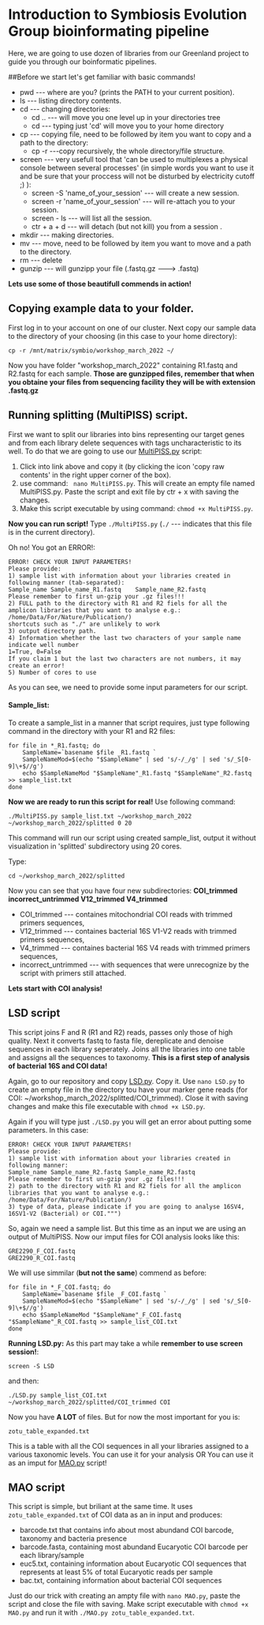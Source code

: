 # Introduction to Symbiosis Evolution Group bioinformating pipeline
Here, we are going to use dozen of libraries from our Greenland project to guide you through our boinformatic pipelines. 

##Before we start let's get familiar with basic commands!
- pwd --- where are you? (prints the PATH to your current position).
- ls --- listing directory contents.
- cd --- changing directories:
  - cd .. --- will move you one level up in your directories tree 
  - cd --- typing just 'cd' will move you to your home directory
- cp --- copying file, need to be followed by item you want to copy and a path to the directory:
  - cp -r ---copy recursively, the whole directory/file structure.
- screen --- very usefull tool that 'can be used to multiplexes a physical console between several processes'
(in simple words you want to use it and be sure that your proccess will not be disturbed by electricity cutoff ;) ):
  - screen -S 'name_of_your_session' --- will create a new session.
  - screen -r 'name_of_your_session' --- will re-attach you to your session.
  - screen - ls --- will list all the session.
  - ctr + a + d --- will detach (but not kill) you from a session .
- mkdir --- making directories.
- mv --- move, need to be followed by item you want to move and a path to the directory.
- rm --- delete
- gunzip --- will gunzipp your file (.fastq.gz ---> .fastq)

**Lets use some of those beautifull commends in action!**


## Copying example data to your folder.
First log in to your account on one of our cluster.
Next copy our sample data to the directory of your choosing (in this case to your home directory):
```
cp -r /mnt/matrix/symbio/workshop_march_2022 ~/
```
Now you have folder "workshop_march_2022" containing R1.fastq and R2.fastq for each sample.
**Those are gunzipped files, remember that when you obtaine your files from sequencing facility they will be with extension .fastq.gz**

## Running splitting (MultiPISS) script.

First we want to split our libraries into bins representing our target genes and from each library delete sequences with tags uncharacteristic to its well.
To do that we are going to use our [MultiPISS.py](https://github.com/Symbiosis-JU/Bioinformatic-pipelines/blob/main/multiPISS.py) script:
1. Click into link above and copy it (by clicking the icon 'copy raw contents' in the right upper corner of the box).
2. use command:
``` nano MultiPISS.py```.
This will create an empty file named MultiPISS.py. Paste the script and exit file by ctr + x with saving the changes.
3. Make this script executable by using command: ```chmod +x MultiPISS.py```.

**Now you can run script!**
Type ```./MultiPISS.py``` (```./``` --- indicates that this file is in the current directory).

Oh no! You got an ERROR!:


```
ERROR! CHECK YOUR INPUT PARAMETERS!
Please provide:
1) sample list with information about your libraries created in following manner (tab-separated):
Sample_name Sample_name_R1.fastq	Sample_name_R2.fastq
Please remember to first un-gzip your .gz files!!!
2) FULL path to the directory with R1 and R2 fiels for all the amplicon libraries that you want to analyse e.g.:
/home/Data/For/Nature/Publication/)
shortcuts such as "./" are unlikely to work
3) output directory path.
4) Information whether the last two characters of your sample name indicate well number
1=True, 0=False
If you claim 1 but the last two characters are not numbers, it may create an error!
5) Number of cores to use
```

As you can see, we need to provide some input parameters for our script.

#### Sample_list:
To create a sample_list in a manner that script requires, just type following command in the directory with your R1 and R2 files:
```
for file in *_R1.fastq; do
    SampleName=`basename $file _R1.fastq `
    SampleNameMod=$(echo "$SampleName" | sed 's/-/_/g' | sed 's/_S[0-9]\+$//g')
    echo $SampleNameMod "$SampleName"_R1.fastq "$SampleName"_R2.fastq >> sample_list.txt
done
```
**Now we are ready to run this script for real!**
Use following command:
```
./MultiPISS.py sample_list.txt ~/workshop_march_2022 ~/workshop_march_2022/splitted 0 20
```
This command will run our script using created sample_list, output it without visualization in 'splitted' subdirectory using 20 cores.

Type: 
```
cd ~/workshop_march_2022/splitted
```

Now you can see that you have four new subdirectories: **COI_trimmed  incorrect_untrimmed  V12_trimmed  V4_trimmed**
- COI_trimmed --- containes mitochondrial COI reads with trimmed primers sequences,
- V12_trimmed --- containes bacterial 16S V1-V2 reads with trimmed primers sequences,
- V4_trimmed --- containes bacterial 16S V4 reads with trimmed primers sequences,
- incorrect_untrimmed --- with sequences that were unrecognize by the script with primers still attached.

**Lets start with COI analysis!**

## LSD script
This script joins F and R (R1 and R2) reads, passes only those of high quality. 
Next it converts fastq to fasta file, dereplicate and denoise sequences in each library seperately.
Joins all the libraries into one table and assigns all the sequences to taxonomy.
**This is a first step of analysis of bacterial 16S and COI data!**

Again, go to our repository and copy [LSD.py](https://github.com/Symbiosis-JU/Bioinformatic-pipelines/blob/main/LSD.py).
Copy it.
Use ```nano LSD.py``` to create an empty file in the directory tou have your marker gene reads (for COI: ~/workshop_march_2022/splitted/COI_trimmed).
Close it with saving changes and make this file executable with ```chmod +x LSD.py```.

Again if you will type just ```./LSD.py``` you will get an error about putting some parameters. In this case:
```
ERROR! CHECK YOUR INPUT PARAMETERS!
Please provide:
1) sample list with information about your libraries created in following manner:
Sample_name Sample_name_R2.fastq Sample_name_R2.fastq
Please remember to first un-gzip your .gz files!!!
2) path to the directory with R1 and R2 fiels for all the amplicon libraries that you want to analyse e.g.:
/home/Data/For/Nature/Publication/)
3) type of data, please indicate if you are going to analyse 16SV4, 16SV1-V2 (Bacterial) or COI.""")
```
So, again we need a sample list. But this time as an input we are using an output of MultiPISS.
Now our imput files for COI analysis looks like this:
```
GRE2290_F_COI.fastq
GRE2290_R_COI.fastq
```
We will use simmilar (**but not the same**) commend as before:
```
for file in *_F_COI.fastq; do
    SampleName=`basename $file _F_COI.fastq `
    SampleNameMod=$(echo "$SampleName" | sed 's/-/_/g' | sed 's/_S[0-9]\+$//g')
    echo $SampleNameMod "$SampleName"_F_COI.fastq "$SampleName"_R_COI.fastq >> sample_list_COI.txt
done
```
**Running LSD.py:**
As this part may take a while **remember to use screen session!**:
```
screen -S LSD
```
and then:
```
./LSD.py sample_list_COI.txt ~/workshop_march_2022/splitted/COI_trimmed COI
```
Now you have **A LOT** of files. But for now the most important for you is:
```
zotu_table_expanded.txt
```
This is a table with all the COI sequences in all your libraries assigned to a various taxonomic levels.
You can use it for your analysis
OR
You can use it as an imput for [MAO.py](https://github.com/Symbiosis-JU/Bioinformatic-pipelines/blob/main/MAO.py) script!

## MAO script
This script is simple, but briliant at the same time.
It uses ```zotu_table_expanded.txt``` of COI data as an in input and produces:
- barcode.txt that contains info about most abundand COI barcode, taxonomy and bacteria presence
- barcode.fasta, containing most abundand Eucaryotic COI barcode per each library/sample
- euc5.txt, containing information about Eucaryotic COI sequences that represents at least 5% of total Eucaryotic reads per sample
- bac.txt, containing information about bacterial COI sequences

Just do our trick with creating an ampty file with ```nano MAO.py```, paste the script and close the file with saving.
Make script executable with ```chmod +x MAO.py``` and run it with ```./MAO.py zotu_table_expanded.txt```.

